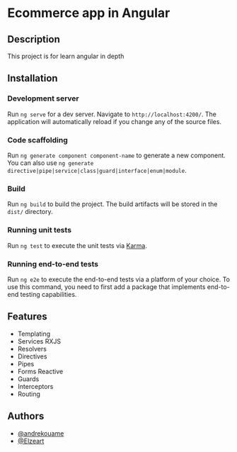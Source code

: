 
# Ecommerce app in Angular

## Description

This project is for learn angular in depth


## Installation

### Development server

Run `ng serve` for a dev server. Navigate to `http://localhost:4200/`. The application will automatically reload if you change any of the source files.

### Code scaffolding

Run `ng generate component component-name` to generate a new component. You can also use `ng generate directive|pipe|service|class|guard|interface|enum|module`.

### Build

Run `ng build` to build the project. The build artifacts will be stored in the `dist/` directory.

### Running unit tests

Run `ng test` to execute the unit tests via [Karma](https://karma-runner.github.io).

### Running end-to-end tests

Run `ng e2e` to execute the end-to-end tests via a platform of your choice. To use this command, you need to first add a package that implements end-to-end testing capabilities.
    
## Features

- Templating
- Services RXJS
- Resolvers
- Directives
- Pipes
- Forms Reactive
- Guards
- Interceptors
- Routing

## Authors

- [@andrekouame](https://www.github.com/andrekouame)
- [@Elzeart](https://github.com/Elzeart) 

